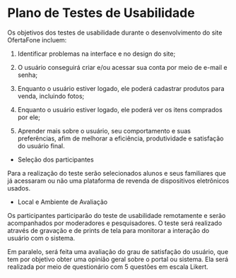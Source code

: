 # Plano de Testes de Usabilidade

Os objetivos dos testes de usabilidade durante o desenvolvimento do site OfertaFone incluem: 

1. Identificar problemas na interface e no design do site;  

2. O usuário conseguirá criar e/ou acessar sua conta por meio de e-mail e senha; 

3. Enquanto o usuário estiver logado, ele poderá cadastrar produtos para venda, incluindo fotos; 

4. Enquanto o usuário estiver logado, ele poderá ver os itens comprados por ele; 

5. Aprender mais sobre o usuário, seu comportamento e suas preferências, afim de melhorar a eficiência, produtividade e satisfação do usuário final. 

 - Seleção dos participantes 

Para a realização do teste serão selecionados alunos e seus familiares que já acessaram ou não uma plataforma de revenda de dispositivos eletrônicos usados. 

 - Local e Ambiente de Avaliação

Os participantes participarão do teste de usabilidade remotamente e serão acompanhados por moderadores e pesquisadores. O teste será realizado  através de gravação e de prints de tela para monitorar a interação do usuário com o sistema. 

Em paralelo, será feita uma avaliação do grau de satisfação do usuário, que tem por objetivo obter uma opinião geral sobre o portal ou sistema. Ela será realizada por meio de  questionário com 5 questões em escala Likert. 